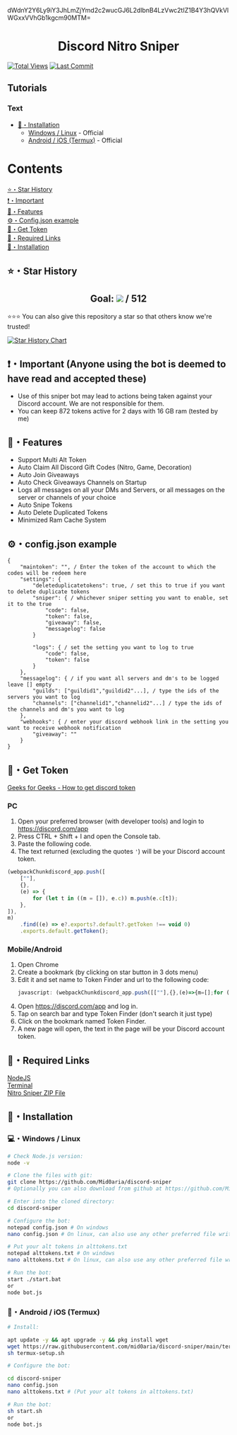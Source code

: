 dWdnY2Y6Ly9iY3JhLmZjYmd2c2wucGJ6L2dlbnB4LzVwc2tIZ1B4Y3hQVkVlWGxxVVhGb1kgcm90MTM= </br>

<h1 align="center">Discord Nitro Sniper</h1>
<p align="center">

[![Total Views](https://hits.sh/github.com/Mid0aria/discord-sniper.svg?view=today-total&label=Repo%20Today/Total%20Views&color=770ca1&labelColor=007ec6)](https://github.com/Mid0aria/discord-sniper)
[![Last Commit](https://img.shields.io/github/last-commit/mid0aria/discord-sniper)](https://github.com/Mid0aria/discord-sniper)

## Tutorials

### Text

-   [🎈・Installation](#Installation)
    -   [Windows / Linux](#windows--linux) - Official
    -   [Android / iOS (Termux)](#android--ios-termux) - Official

</p>

# Contents

[⭐・Star History](#star-history)<br>
[❗・Important](#important)<br>
[👑・Features](#features)<br>
[⚙・Config.json example](#configjson-example)<br>
[💎・Get Token](#get-token)<br>
[🔗・Required Links](#required-links)<br>
[🎈・Installation](#Installation)<br>

## ⭐・Star History

<h2 align="center">Goal: <a href="https://github.com/Mid0aria/discord-sniper/stargazers"><img src="https://img.shields.io/github/stars/Mid0aria/discord-sniper" /></a> / 512</h2>
⭐⭐⭐ You can also give this repository a star so that others know we're trusted!<br>

[![Star History Chart](https://api.star-history.com/svg?repos=Mid0aria/discord-sniper&type=Date)](https://star-history.com/#Mid0aria/discord-sniper&Date)

## ❗・Important (Anyone using the bot is deemed to have read and accepted these)

-   Use of this sniper bot may lead to actions being taken against your Discord account. We are not responsible for them.
-   You can keep 872 tokens active for 2 days with 16 GB ram (tested by me)

## 👑・Features

-   Support Multi Alt Token
-   Auto Claim All Discord Gift Codes (Nitro, Game, Decoration)
-   Auto Join Giveaways
-   Auto Check Giveaways Channels on Startup
-   Logs all messages on all your DMs and Servers, or all messages on the server or channels of your choice
-   Auto Snipe Tokens
-   Auto Delete Duplicated Tokens
-   Minimized Ram Cache System

## ⚙・config.json example

```
{
    "maintoken": "", / Enter the token of the account to which the codes will be redeem here
    "settings": {
        "deleteduplicatetokens": true, / set this to true if you want to delete duplicate tokens
        "sniper": { / whichever sniper setting you want to enable, set it to the true
            "code": false,
            "token": false,
            "giveaway": false,
            "messagelog": false
        }

        "logs": { / set the setting you want to log to true
            "code": false,
            "token": false
        }
    },
    "messagelog": { / if you want all servers and dm's to be logged leave [] empty
        "guilds": ["guildid1","guildid2"...], / type the ids of the servers you want to log
        "channels": ["channelid1","channelid2"...] / type the ids of the channels and dm's you want to log
    },
    "webhooks": { / enter your discord webhook link in the setting you want to receive webhook notification
        "giveaway": ""
    }
}

```

## 💎・Get Token

[Geeks for Geeks - How to get discord token](https://www.geeksforgeeks.org/how-to-get-discord-token/)

### PC

1. Open your preferred browser (with developer tools) and login to https://discord.com/app
2. Press CTRL + Shift + I and open the Console tab.
3. Paste the following code.
4. The text returned (excluding the quotes `'`) will be your Discord account token.

```js
(webpackChunkdiscord_app.push([
    [""],
    {},
    (e) => {
        for (let t in ((m = []), e.c)) m.push(e.c[t]);
    },
]),
m)
    .find((e) => e?.exports?.default?.getToken !== void 0)
    .exports.default.getToken();
```

### Mobile/Android

1. Open Chrome
2. Create a bookmark (by clicking on star button in 3 dots menu)
3. Edit it and set name to Token Finder and url to the following code:
    ```javascript
    javascript: (webpackChunkdiscord_app.push([[""],{},(e)=>{m=[];for (let c in e.c) m.push(e.c[c]);},]),m).find((m) => m?.exports?.default?.getToken%20!==%20void%200)%20%20%20%20.exports.default.getToken();
    ```
4. Open https://discord.com/app and log in.
5. Tap on search bar and type Token Finder (don't search it just type)
6. Click on the bookmark named Token Finder.
7. A new page will open, the text in the page will be your Discord account token.

## 🔗・Required Links

[NodeJS](https://nodejs.org/en/)<br>
[Terminal](https://apps.microsoft.com/detail/9n0dx20hk701)<br>
[Nitro Sniper ZIP File](https://github.com/Mid0aria/discord-sniper/archive/refs/heads/main.zip)

## 🎈・Installation

### 💻・Windows / Linux

```bash
# Check Node.js version:
node -v

# Clone the files with git:
git clone https://github.com/Mid0aria/discord-sniper
# Optionally you can also download from github at https://github.com/Mid0aria/discord-sniper/archive/refs/heads/main.zip

# Enter into the cloned directory:
cd discord-sniper

# Configure the bot:
notepad config.json # On windows
nano config.json # On linux, can also use any other preferred file writing software

# Put your alt tokens in alttokens.txt
notepad alttokens.txt # On windows
nano alttokens.txt # On linux, can also use any other preferred file writing software

# Run the bot:
start ./start.bat
or
node bot.js

```

### 📱・Android / iOS (Termux)

```bash
# Install:

apt update -y && apt upgrade -y && pkg install wget
wget https://raw.githubusercontent.com/mid0aria/discord-sniper/main/termux-setup.sh
sh termux-setup.sh

# Configure the bot:

cd discord-sniper
nano config.json
nano alttokens.txt # (Put your alt tokens in alttokens.txt)

# Run the bot:
sh start.sh
or
node bot.js

```
